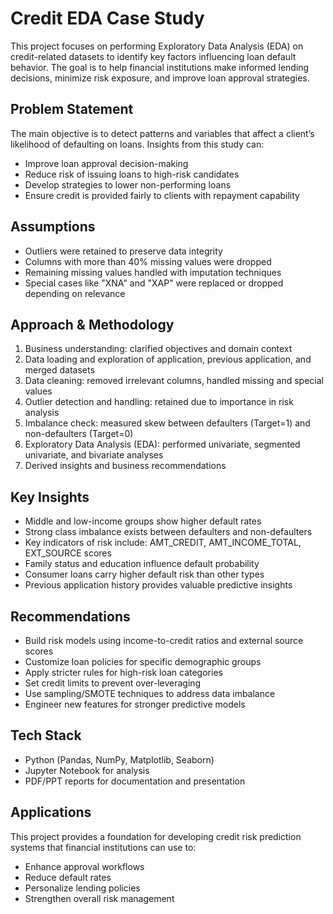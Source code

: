# Credit EDA Case Study  

This project focuses on performing Exploratory Data Analysis (EDA) on credit-related datasets to identify key factors influencing loan default behavior. The goal is to help financial institutions make informed lending decisions, minimize risk exposure, and improve loan approval strategies.  

## Problem Statement  
The main objective is to detect patterns and variables that affect a client’s likelihood of defaulting on loans. Insights from this study can:  
- Improve loan approval decision-making  
- Reduce risk of issuing loans to high-risk candidates  
- Develop strategies to lower non-performing loans  
- Ensure credit is provided fairly to clients with repayment capability  

## Assumptions  
- Outliers were retained to preserve data integrity  
- Columns with more than 40% missing values were dropped  
- Remaining missing values handled with imputation techniques  
- Special cases like "XNA" and "XAP" were replaced or dropped depending on relevance  

## Approach & Methodology  
1. Business understanding: clarified objectives and domain context  
2. Data loading and exploration of application, previous application, and merged datasets  
3. Data cleaning: removed irrelevant columns, handled missing and special values  
4. Outlier detection and handling: retained due to importance in risk analysis  
5. Imbalance check: measured skew between defaulters (Target=1) and non-defaulters (Target=0)  
6. Exploratory Data Analysis (EDA): performed univariate, segmented univariate, and bivariate analyses  
7. Derived insights and business recommendations  

## Key Insights  
- Middle and low-income groups show higher default rates  
- Strong class imbalance exists between defaulters and non-defaulters  
- Key indicators of risk include: AMT_CREDIT, AMT_INCOME_TOTAL, EXT_SOURCE scores  
- Family status and education influence default probability  
- Consumer loans carry higher default risk than other types  
- Previous application history provides valuable predictive insights  

## Recommendations  
- Build risk models using income-to-credit ratios and external source scores  
- Customize loan policies for specific demographic groups  
- Apply stricter rules for high-risk loan categories  
- Set credit limits to prevent over-leveraging  
- Use sampling/SMOTE techniques to address data imbalance  
- Engineer new features for stronger predictive models  

## Tech Stack  
- Python (Pandas, NumPy, Matplotlib, Seaborn)  
- Jupyter Notebook for analysis  
- PDF/PPT reports for documentation and presentation  

## Applications  
This project provides a foundation for developing credit risk prediction systems that financial institutions can use to:  
- Enhance approval workflows  
- Reduce default rates  
- Personalize lending policies  
- Strengthen overall risk management  

